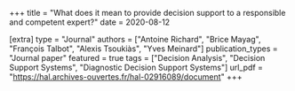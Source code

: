 +++
title = "What does it mean to provide decision support to a responsible and competent expert?"
date = 2020-08-12

[extra]
type = "Journal"
authors = ["Antoine Richard", "Brice Mayag", "François Talbot", "Alexis Tsoukiàs", "Yves Meinard"]
publication_types = "Journal paper"
featured = true
tags = ["Decision Analysis", "Decision Support Systems", "Diagnostic Decision Support Systems"]
url_pdf = "https://hal.archives-ouvertes.fr/hal-02916089/document"
+++
